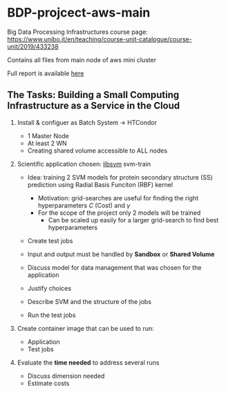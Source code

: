# BDP-projcect-aws-main

Big Data Processing Infrastructures course page: https://www.unibo.it/en/teaching/course-unit-catalogue/course-unit/2019/433238

Contains all files from main node of aws mini cluster

Full report is available [here](https://github.com/ilante/BDP-projcect-aws-main/blob/main/BDP1_report/BDP1_report_ilante.pdf)

## The Tasks: Building a Small Computing Infrastructure as a Service in the Cloud

1. Install & configuer as Batch System &rarr; HTCondor
   * 1 Master Node
   * At least 2 WN
   * Creating shared volume accessible to ALL nodes

2. Scientific application chosen: [libsvm](https://www.csie.ntu.edu.tw/~cjlin/libsvm/) svm-train
   * Idea: training 2 SVM models for protein secondary structure (SS) prediction using Radial Basis Funciton (RBF) kernel
     * Motivation: grid-searches are useful for finding the right hyperparameters *C* (Cost) and $\gamma$
     * For the scope of the project only 2 models will be trained
        * Can be scaled up easily for a larger grid-search to find best hyperparameters

    * Create test jobs
    * Input and output must be handled by **Sandbox** or **Shared Volume**
    * Discuss model for data management that was chosen for the application
    * Justify choices
    * Describe SVM and the structure of the jobs
    * Run the test jobs
    
3. Create container image that can be used to run:
    * Application
    * Test jobs
    
4. Evaluate the **time needed** to address several runs
    * Discuss dimension needed
    * Estimate costs
